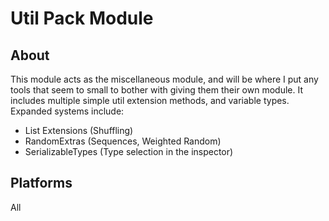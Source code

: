 # Util Pack Module

## About
This module acts as the miscellaneous module, and will be where I put any tools that seem to small to bother with giving them their own module.
It includes multiple simple util extension methods, and variable types.
Expanded systems include: 
- List Extensions (Shuffling)
- RandomExtras (Sequences, Weighted Random)
- SerializableTypes (Type selection in the inspector)

## Platforms
All